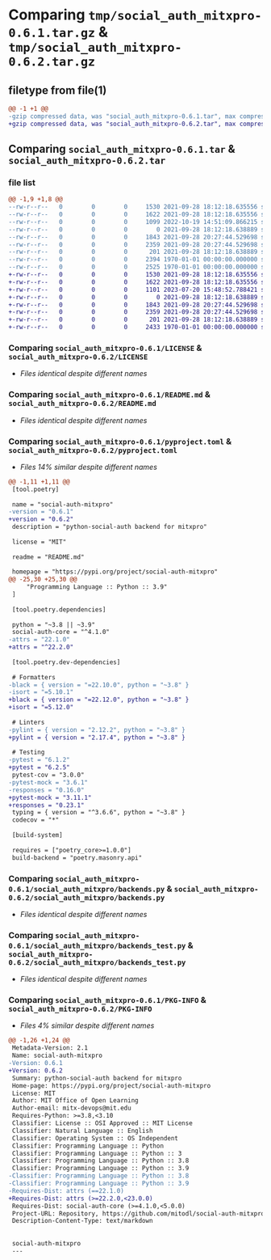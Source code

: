 # Comparing `tmp/social_auth_mitxpro-0.6.1.tar.gz` & `tmp/social_auth_mitxpro-0.6.2.tar.gz`

## filetype from file(1)

```diff
@@ -1 +1 @@
-gzip compressed data, was "social_auth_mitxpro-0.6.1.tar", max compression
+gzip compressed data, was "social_auth_mitxpro-0.6.2.tar", max compression
```

## Comparing `social_auth_mitxpro-0.6.1.tar` & `social_auth_mitxpro-0.6.2.tar`

### file list

```diff
@@ -1,9 +1,8 @@
--rw-r--r--   0        0        0     1530 2021-09-28 18:12:18.635556 social_auth_mitxpro-0.6.1/LICENSE
--rw-r--r--   0        0        0     1622 2021-09-28 18:12:18.635556 social_auth_mitxpro-0.6.1/README.md
--rw-r--r--   0        0        0     1099 2022-10-19 14:51:09.866215 social_auth_mitxpro-0.6.1/pyproject.toml
--rw-r--r--   0        0        0        0 2021-09-28 18:12:18.638889 social_auth_mitxpro-0.6.1/social_auth_mitxpro/__init__.py
--rw-r--r--   0        0        0     1843 2021-09-28 20:27:44.529698 social_auth_mitxpro-0.6.1/social_auth_mitxpro/backends.py
--rw-r--r--   0        0        0     2359 2021-09-28 20:27:44.529698 social_auth_mitxpro-0.6.1/social_auth_mitxpro/backends_test.py
--rw-r--r--   0        0        0      201 2021-09-28 18:12:18.638889 social_auth_mitxpro-0.6.1/social_auth_mitxpro/conftest.py
--rw-r--r--   0        0        0     2394 1970-01-01 00:00:00.000000 social_auth_mitxpro-0.6.1/setup.py
--rw-r--r--   0        0        0     2525 1970-01-01 00:00:00.000000 social_auth_mitxpro-0.6.1/PKG-INFO
+-rw-r--r--   0        0        0     1530 2021-09-28 18:12:18.635556 social_auth_mitxpro-0.6.2/LICENSE
+-rw-r--r--   0        0        0     1622 2021-09-28 18:12:18.635556 social_auth_mitxpro-0.6.2/README.md
+-rw-r--r--   0        0        0     1101 2023-07-20 15:48:52.788421 social_auth_mitxpro-0.6.2/pyproject.toml
+-rw-r--r--   0        0        0        0 2021-09-28 18:12:18.638889 social_auth_mitxpro-0.6.2/social_auth_mitxpro/__init__.py
+-rw-r--r--   0        0        0     1843 2021-09-28 20:27:44.529698 social_auth_mitxpro-0.6.2/social_auth_mitxpro/backends.py
+-rw-r--r--   0        0        0     2359 2021-09-28 20:27:44.529698 social_auth_mitxpro-0.6.2/social_auth_mitxpro/backends_test.py
+-rw-r--r--   0        0        0      201 2021-09-28 18:12:18.638889 social_auth_mitxpro-0.6.2/social_auth_mitxpro/conftest.py
+-rw-r--r--   0        0        0     2433 1970-01-01 00:00:00.000000 social_auth_mitxpro-0.6.2/PKG-INFO
```

### Comparing `social_auth_mitxpro-0.6.1/LICENSE` & `social_auth_mitxpro-0.6.2/LICENSE`

 * *Files identical despite different names*

### Comparing `social_auth_mitxpro-0.6.1/README.md` & `social_auth_mitxpro-0.6.2/README.md`

 * *Files identical despite different names*

### Comparing `social_auth_mitxpro-0.6.1/pyproject.toml` & `social_auth_mitxpro-0.6.2/pyproject.toml`

 * *Files 14% similar despite different names*

```diff
@@ -1,11 +1,11 @@
 [tool.poetry]
 
 name = "social-auth-mitxpro"
-version = "0.6.1"
+version = "0.6.2"
 description = "python-social-auth backend for mitxpro"
 
 license = "MIT"
 
 readme = "README.md"
 
 homepage = "https://pypi.org/project/social-auth-mitxpro"
@@ -25,30 +25,30 @@
     "Programming Language :: Python :: 3.9"
 ]
 
 [tool.poetry.dependencies]
 
 python = "~3.8 || ~3.9"
 social-auth-core = "^4.1.0"
-attrs = "22.1.0"
+attrs = "^22.2.0"
 
 [tool.poetry.dev-dependencies]
 
 # Formatters
-black = { version = "=22.10.0", python = "~3.8" }
-isort = "=5.10.1"
+black = { version = "=22.12.0", python = "~3.8" }
+isort = "=5.12.0"
 
 # Linters
-pylint = { version = "2.12.2", python = "~3.8" }
+pylint = { version = "2.17.4", python = "~3.8" }
 
 # Testing
-pytest = "6.1.2"
+pytest = "6.2.5"
 pytest-cov = "3.0.0"
-pytest-mock = "3.6.1"
-responses = "0.16.0"
+pytest-mock = "3.11.1"
+responses = "0.23.1"
 typing = { version = "^3.6.6", python = "~3.8" }
 codecov = "*"
 
 [build-system]
 
 requires = ["poetry_core>=1.0.0"]
 build-backend = "poetry.masonry.api"
```

### Comparing `social_auth_mitxpro-0.6.1/social_auth_mitxpro/backends.py` & `social_auth_mitxpro-0.6.2/social_auth_mitxpro/backends.py`

 * *Files identical despite different names*

### Comparing `social_auth_mitxpro-0.6.1/social_auth_mitxpro/backends_test.py` & `social_auth_mitxpro-0.6.2/social_auth_mitxpro/backends_test.py`

 * *Files identical despite different names*

### Comparing `social_auth_mitxpro-0.6.1/PKG-INFO` & `social_auth_mitxpro-0.6.2/PKG-INFO`

 * *Files 4% similar despite different names*

```diff
@@ -1,26 +1,24 @@
 Metadata-Version: 2.1
 Name: social-auth-mitxpro
-Version: 0.6.1
+Version: 0.6.2
 Summary: python-social-auth backend for mitxpro
 Home-page: https://pypi.org/project/social-auth-mitxpro
 License: MIT
 Author: MIT Office of Open Learning
 Author-email: mitx-devops@mit.edu
 Requires-Python: >=3.8,<3.10
 Classifier: License :: OSI Approved :: MIT License
 Classifier: Natural Language :: English
 Classifier: Operating System :: OS Independent
 Classifier: Programming Language :: Python
 Classifier: Programming Language :: Python :: 3
 Classifier: Programming Language :: Python :: 3.8
 Classifier: Programming Language :: Python :: 3.9
-Classifier: Programming Language :: Python :: 3.8
-Classifier: Programming Language :: Python :: 3.9
-Requires-Dist: attrs (==22.1.0)
+Requires-Dist: attrs (>=22.2.0,<23.0.0)
 Requires-Dist: social-auth-core (>=4.1.0,<5.0.0)
 Project-URL: Repository, https://github.com/mitodl/social-auth-mitxpro/
 Description-Content-Type: text/markdown
 
 
 social-auth-mitxpro
 ---
```

